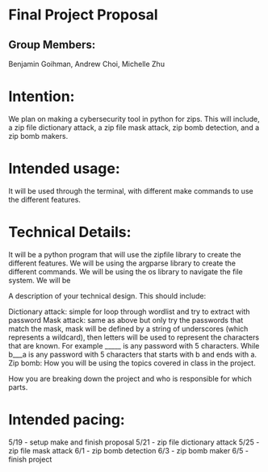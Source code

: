 # Final Project Proposal

## Group Members:

Benjamin Goihman, Andrew Choi, Michelle Zhu

# Intention:

We plan on making a cybersecurity tool in python for zips. This will include, a zip file dictionary attack, a zip file mask attack, zip bomb detection, and a zip bomb makers.    
# Intended usage:

It will be used through the terminal, with different make commands to use the different features.
  
# Technical Details:

It will be a python program that will use the zipfile library to create the different features. We will be using the argparse library to create the different commands. We will be using the os library to navigate the file system. We will be 

A description of your technical design. This should include: 
   
Dictionary attack: simple for loop through wordlist and try to extract with password
Mask attack: same as above but only try the passwords that match the mask, mask will be defined by a string of underscores (which represents a wildcard), then letters will be used to represent the characters that are known. For example _____ is any password with 5 characters. While b___a is any password with 5 characters that starts with b and ends with a.
Zip bomb: 
How you will be using the topics covered in class in the project.
     
How you are breaking down the project and who is responsible for which parts.
  
    
# Intended pacing:

5/19 - setup make and finish proposal
5/21 - zip file dictionary attack
5/25 - zip file mask attack
6/1 - zip bomb detection
6/3 - zip bomb maker
6/5 - finish project